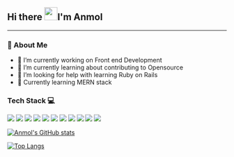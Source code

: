 ## Hi there <img src="https://raw.githubusercontent.com/MartinHeinz/MartinHeinz/master/wave.gif" width="30px">I'm Anmol
---

### 📝 About Me

- 🔭 I’m currently working on Front end Development
- 🔗 I’m currently learning about contributing to Opensource 
- 🤔 I’m looking for help with learning Ruby on Rails
- 📑 Currently learning MERN stack 

### Tech Stack 💻
 ![](https://img.shields.io/badge/-++-informational?style=flat&logo=C&logoColor=white&color=blue)  ![](https://img.shields.io/badge/-Python-informational?style=flat&logo=python&logoColor=white&color=green)  ![](https://img.shields.io/badge/-HTML5-informational?style=flat&logo=HTML5&logoColor=white&color=orange) ![](https://img.shields.io/badge/-CSS3-informational?style=flat&logo=CSS3&logoColor=white&color=blue) ![](https://img.shields.io/badge/-JavaScript-informational?style=flat&logo=JavaScript&logoColor=white&color=EFD81D) ![](https://img.shields.io/badge/-Bootstrap-informational?style=flat&logo=Bootstrap&logoColor=white&color=purple) ![](https://img.shields.io/badge/-Git-informational?style=flat&logo=Git&logoColor=white&color=important) ![](https://img.shields.io/badge/-Github-informational?style=flat&logo=Github&logoColor=white&color=black) ![](https://img.shields.io/badge/-Less-informational?style=flat&logo=Less&logoColor=white&color=blue) ![](https://img.shields.io/badge/-Scss-informational?style=flat&logo=Sass&logoColor=purple&color=pink) ![](	https://img.shields.io/badge/MySQL-00000F?style=flat&logo=mysql&logoColor=white) 
 

 
[![Anmol's GitHub stats](https://github-readme-stats.vercel.app/api?username=anmolkohli13&theme=blue-green&count_private)](https://github.com/anmolkohli13/github-readme-stats)

[![Top Langs](https://github-readme-stats.vercel.app/api/top-langs/?username=anmolkohli13&layout=compact&theme=blue-green&count_private)](https://github.com/anmolkohli13/github-readme-stats)

<!-- ### Connect with me


You can find me on on ![]([https://img.shields.io/badge/LinkedIn-0077B5?style=flat&logo=linkedin&logoColor=white])
 -->
<!-- Icons -->

<!--[1.2]: http://i.imgur.com/wWzX9uB.png (twitter icon without padding)
[2.2]: -->
<!-- Links to your social media accounts -->


[2]: https://www.linkedin.com/in/anmolkohli13/-->
